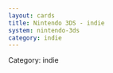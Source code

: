 ```yaml
---
layout: cards
title: Nintendo 3DS - indie
system: nintendo-3ds
category: indie
---
```

<div class="alert alert-secondary mb-4"><span class="i18n innerHTML-category">Category: </span><span class="i18n innerHTML-cat-indie">indie</span></div>
